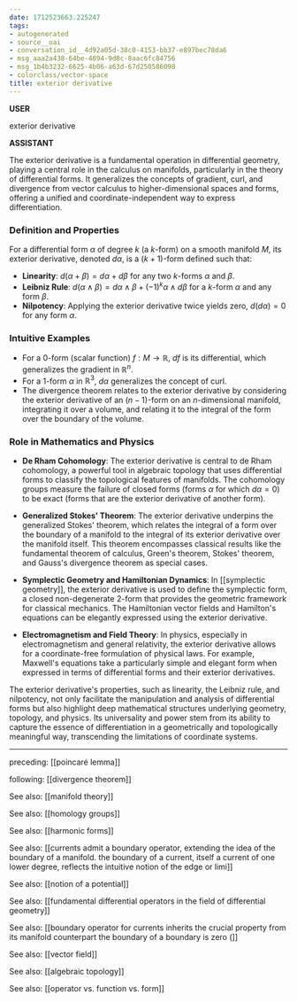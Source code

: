 ```yaml
---
date: 1712523663.225247
tags:
- autogenerated
- source__oai
- conversation_id__4d92a05d-38c0-4153-bb37-e897bec78da6
- msg_aaa2a438-64be-4894-9d8c-8aac6fc84756
- msg_1b4b3232-6625-4b06-a63d-67d250586098
- colorclass/vector-space
title: exterior derivative
---
```


**USER**

exterior derivative


**ASSISTANT**

The exterior derivative is a fundamental operation in differential geometry, playing a central role in the calculus on manifolds, particularly in the theory of differential forms. It generalizes the concepts of gradient, curl, and divergence from vector calculus to higher-dimensional spaces and forms, offering a unified and coordinate-independent way to express differentiation.

### Definition and Properties

For a differential form $\alpha$ of degree $k$ (a $k$-form) on a smooth manifold $M$, its exterior derivative, denoted $d\alpha$, is a $(k+1)$-form defined such that:

- **Linearity**: $d(\alpha + \beta) = d\alpha + d\beta$ for any two $k$-forms $\alpha$ and $\beta$.
- **Leibniz Rule**: $d(\alpha \wedge \beta) = d\alpha \wedge \beta + (-1)^k \alpha \wedge d\beta$ for a $k$-form $\alpha$ and any form $\beta$.
- **Nilpotency**: Applying the exterior derivative twice yields zero, $d(d\alpha) = 0$ for any form $\alpha$.

### Intuitive Examples

- For a $0$-form (scalar function) $f: M \to \mathbb{R}$, $df$ is its differential, which generalizes the gradient in $\mathbb{R}^n$.
- For a $1$-form $\alpha$ in $\mathbb{R}^3$, $d\alpha$ generalizes the concept of curl.
- The divergence theorem relates to the exterior derivative by considering the exterior derivative of an $(n-1)$-form on an $n$-dimensional manifold, integrating it over a volume, and relating it to the integral of the form over the boundary of the volume.

### Role in Mathematics and Physics

- **De Rham Cohomology**: The exterior derivative is central to de Rham cohomology, a powerful tool in algebraic topology that uses differential forms to classify the topological features of manifolds. The cohomology groups measure the failure of closed forms (forms $\alpha$ for which $d\alpha = 0$) to be exact (forms that are the exterior derivative of another form).

- **Generalized Stokes' Theorem**: The exterior derivative underpins the generalized Stokes' theorem, which relates the integral of a form over the boundary of a manifold to the integral of its exterior derivative over the manifold itself. This theorem encompasses classical results like the fundamental theorem of calculus, Green's theorem, Stokes' theorem, and Gauss's divergence theorem as special cases.

- **Symplectic Geometry and Hamiltonian Dynamics**: In [[symplectic geometry]], the exterior derivative is used to define the symplectic form, a closed non-degenerate $2$-form that provides the geometric framework for classical mechanics. The Hamiltonian vector fields and Hamilton's equations can be elegantly expressed using the exterior derivative.

- **Electromagnetism and Field Theory**: In physics, especially in electromagnetism and general relativity, the exterior derivative allows for a coordinate-free formulation of physical laws. For example, Maxwell's equations take a particularly simple and elegant form when expressed in terms of differential forms and their exterior derivatives.

The exterior derivative's properties, such as linearity, the Leibniz rule, and nilpotency, not only facilitate the manipulation and analysis of differential forms but also highlight deep mathematical structures underlying geometry, topology, and physics. Its universality and power stem from its ability to capture the essence of differentiation in a geometrically and topologically meaningful way, transcending the limitations of coordinate systems.


---

preceding: [[poincaré lemma]]  


following: [[divergence theorem]]

See also: [[manifold theory]]


See also: [[homology groups]]


See also: [[harmonic forms]]


See also: [[currents admit a boundary operator, extending the idea of the boundary of a manifold. the boundary of a current, itself a current of one lower degree, reflects the intuitive notion of the edge or limi]]


See also: [[notion of a potential]]


See also: [[fundamental differential operators in the field of differential geometry]]


See also: [[boundary operator for currents inherits the crucial property from its manifold counterpart the boundary of a boundary is zero (]]


See also: [[vector field]]


See also: [[algebraic topology]]


See also: [[operator vs. function vs. form]]